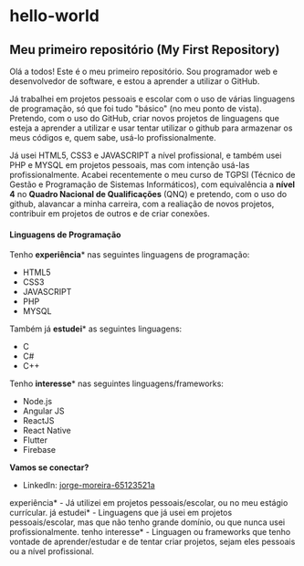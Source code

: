 # hello-world
## Meu primeiro repositório (My First Repository)

Olá a todos! Este é o meu primeiro repositório. Sou programador web e desenvolvedor de software, e estou a aprender a utilizar o GitHub.

Já trabalhei em projetos pessoais e escolar com o uso de várias linguagens de programação, só que foi tudo "básico" (no meu ponto de vista). Pretendo, com o uso do GitHub, criar novos projetos de linguagens que esteja a aprender a utilizar e usar tentar utilizar o github para armazenar os meus códigos e, quem sabe, usá-lo profissionalmente.

Já usei HTML5, CSS3 e JAVASCRIPT a nível profissional, e também usei PHP e MYSQL em projetos pessoais, mas com intenção usá-las profissionalmente. Acabei recentemente o meu curso de TGPSI (Técnico de Gestão e Programação de Sistemas Informáticos), com equivalência a **nível 4** no **Quadro Nacional de Qualificações** (QNQ) e pretendo, com o uso do github, alavancar a minha carreira, com a realiação de novos projetos, contribuir em projetos de outros e de criar conexões.



#### Linguagens de Programação

Tenho **experiência*** nas seguintes linguagens de programação:
* HTML5
* CSS3
* JAVASCRIPT
* PHP
* MYSQL

Também já **estudei*** as seguintes linguagens:
* C
* C#
* C++

Tenho **interesse*** nas seguintes linguagens/frameworks:
* Node.js
* Angular JS
* ReactJS
* React Native
* Flutter
* Firebase



**Vamos se conectar?**
- LinkedIn: [jorge-moreira-65123521a](https://www.linkedin.com/in/jorge-moreira-65123521a/)


experiência*     - Já utilizei em projetos pessoais/escolar, ou no meu estágio currícular.
já estudei*      - Linguagens que já usei em projetos pessoais/escolar, mas que não tenho grande domínio, ou que nunca usei profissionalmente.
tenho interesse* - Linguagen ou frameworks que tenho vontade de aprender/estudar e de tentar criar projetos, sejam eles pessoais ou a nível profissional.
